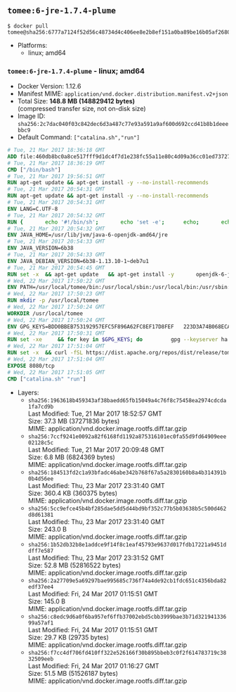 ## `tomee:6-jre-1.7.4-plume`

```console
$ docker pull tomee@sha256:6777a7124f52d56c48734d4c406ee8e2b8ef151a0ba89be16b05af26808d5525
```

-	Platforms:
	-	linux; amd64

### `tomee:6-jre-1.7.4-plume` - linux; amd64

-	Docker Version: 1.12.6
-	Manifest MIME: `application/vnd.docker.distribution.manifest.v2+json`
-	Total Size: **148.8 MB (148829412 bytes)**  
	(compressed transfer size, not on-disk size)
-	Image ID: `sha256:2c7dac040f03c842dec6d3a487c77e93a591a9af600d692ccd41b8b1deeebbc9`
-	Default Command: `["catalina.sh","run"]`

```dockerfile
# Tue, 21 Mar 2017 18:36:18 GMT
ADD file:460db8bc0a8ce517fff9d1dc4f7d1e238fc55a11e80c4d09a36cc01ed7372733 in / 
# Tue, 21 Mar 2017 18:36:19 GMT
CMD ["/bin/bash"]
# Tue, 21 Mar 2017 19:56:51 GMT
RUN apt-get update && apt-get install -y --no-install-recommends 		ca-certificates 		curl 		wget 	&& rm -rf /var/lib/apt/lists/*
# Tue, 21 Mar 2017 20:54:31 GMT
RUN apt-get update && apt-get install -y --no-install-recommends 		bzip2 		unzip 		xz-utils 	&& rm -rf /var/lib/apt/lists/*
# Tue, 21 Mar 2017 20:54:31 GMT
ENV LANG=C.UTF-8
# Tue, 21 Mar 2017 20:54:32 GMT
RUN { 		echo '#!/bin/sh'; 		echo 'set -e'; 		echo; 		echo 'dirname "$(dirname "$(readlink -f "$(which javac || which java)")")"'; 	} > /usr/local/bin/docker-java-home 	&& chmod +x /usr/local/bin/docker-java-home
# Tue, 21 Mar 2017 20:54:32 GMT
ENV JAVA_HOME=/usr/lib/jvm/java-6-openjdk-amd64/jre
# Tue, 21 Mar 2017 20:54:33 GMT
ENV JAVA_VERSION=6b38
# Tue, 21 Mar 2017 20:54:33 GMT
ENV JAVA_DEBIAN_VERSION=6b38-1.13.10-1~deb7u1
# Tue, 21 Mar 2017 20:54:45 GMT
RUN set -x 	&& apt-get update 	&& apt-get install -y 		openjdk-6-jre-headless="$JAVA_DEBIAN_VERSION" 	&& rm -rf /var/lib/apt/lists/* 	&& [ "$JAVA_HOME" = "$(docker-java-home)" ]
# Wed, 22 Mar 2017 17:50:22 GMT
ENV PATH=/usr/local/tomee/bin:/usr/local/sbin:/usr/local/bin:/usr/sbin:/usr/bin:/sbin:/bin
# Wed, 22 Mar 2017 17:50:23 GMT
RUN mkdir -p /usr/local/tomee
# Wed, 22 Mar 2017 17:50:24 GMT
WORKDIR /usr/local/tomee
# Wed, 22 Mar 2017 17:50:24 GMT
ENV GPG_KEYS=BDD0BBEB753192957EFC5F896A62FC8EF17D8FEF 	223D3A74B068ECA354DC385CE126833F9CF64915 	7A2744A8A9AAF063C23EB7868EBE7DBE8D050EEF 	82D8419BA697F0E7FB85916EE91287822FDB81B1 	9056B710F1E332780DE7AF34CBAEBE39A46C4CA1 	A57DAF81C1B69921F4BA8723A8DE0A4DB863A7C1 	B7574789F5018690043E6DD9C212662E12F3E1DD 	B8B301E6105DF628076BD92C5483E55897ABD9B9 	DBCCD103B8B24F86FFAAB025C8BB472CD297D428 	F067B8140F5DD80E1D3B5D92318242FE9A0B1183 	FAA603D58B1BA4EDF65896D0ED340E0E6D545F97
# Wed, 22 Mar 2017 17:50:31 GMT
RUN set -xe 	&& for key in $GPG_KEYS; do 		gpg --keyserver ha.pool.sks-keyservers.net --recv-keys "$key"; 	done
# Wed, 22 Mar 2017 17:51:04 GMT
RUN set -x 	&& curl -fSL https://dist.apache.org/repos/dist/release/tomee/tomee-1.7.4/apache-tomee-1.7.4-plume.tar.gz.asc -o tomee.tar.gz.asc 	&& curl -fSL http://apache.rediris.es/tomee/tomee-1.7.4/apache-tomee-1.7.4-plume.tar.gz -o tomee.tar.gz 	&& gpg --batch --verify tomee.tar.gz.asc tomee.tar.gz 	&& tar -zxf tomee.tar.gz 	&& mv apache-tomee-plume-1.7.4/* /usr/local/tomee 	&& rm -Rf apache-tomee-plume-1.7.4 	&& rm bin/*.bat 	&& rm tomee.tar.gz*
# Wed, 22 Mar 2017 17:51:04 GMT
EXPOSE 8080/tcp
# Wed, 22 Mar 2017 17:51:05 GMT
CMD ["catalina.sh" "run"]
```

-	Layers:
	-	`sha256:1963618b459343af38baedd65fb15049a4c76f8c75458ea2974cdcda1fa7cd9b`  
		Last Modified: Tue, 21 Mar 2017 18:52:57 GMT  
		Size: 37.3 MB (37271836 bytes)  
		MIME: application/vnd.docker.image.rootfs.diff.tar.gzip
	-	`sha256:7ccf9241e0092a82f6168fd1192a875316101ec0fa55d9fd64909eee02128c5c`  
		Last Modified: Tue, 21 Mar 2017 20:09:48 GMT  
		Size: 6.8 MB (6824369 bytes)  
		MIME: application/vnd.docker.image.rootfs.diff.tar.gzip
	-	`sha256:184513fd2c1a93bfadc46abe342b768f67a5a2830160b8a4b314391b0b4d56ee`  
		Last Modified: Thu, 23 Mar 2017 23:31:40 GMT  
		Size: 360.4 KB (360375 bytes)  
		MIME: application/vnd.docker.image.rootfs.diff.tar.gzip
	-	`sha256:5cc9efce45b4bf285dae5dd5d44bd9bf352c77b5b03638b5c500d462d8d61381`  
		Last Modified: Thu, 23 Mar 2017 23:31:40 GMT  
		Size: 243.0 B  
		MIME: application/vnd.docker.image.rootfs.diff.tar.gzip
	-	`sha256:1b52db32b8e1addce9f14f8c1eaf45793e9637d017fdb17221a9451ddff7e587`  
		Last Modified: Thu, 23 Mar 2017 23:31:52 GMT  
		Size: 52.8 MB (52816522 bytes)  
		MIME: application/vnd.docker.image.rootfs.diff.tar.gzip
	-	`sha256:2a27709e5a69297bae995685c736f74a4de92cb1fdc651c4356bda82edf37ee4`  
		Last Modified: Fri, 24 Mar 2017 01:15:51 GMT  
		Size: 145.0 B  
		MIME: application/vnd.docker.image.rootfs.diff.tar.gzip
	-	`sha256:c8edc9d6a0f6ba957ef6ffb37002ebd5cbb3999bae3b71d32194133699a57af1`  
		Last Modified: Fri, 24 Mar 2017 01:15:51 GMT  
		Size: 29.7 KB (29735 bytes)  
		MIME: application/vnd.docker.image.rootfs.diff.tar.gzip
	-	`sha256:f7cc4df706fd410ff322e526166f30b895bbeb3c0f2f614783719c3832509eeb`  
		Last Modified: Fri, 24 Mar 2017 01:16:27 GMT  
		Size: 51.5 MB (51526187 bytes)  
		MIME: application/vnd.docker.image.rootfs.diff.tar.gzip
